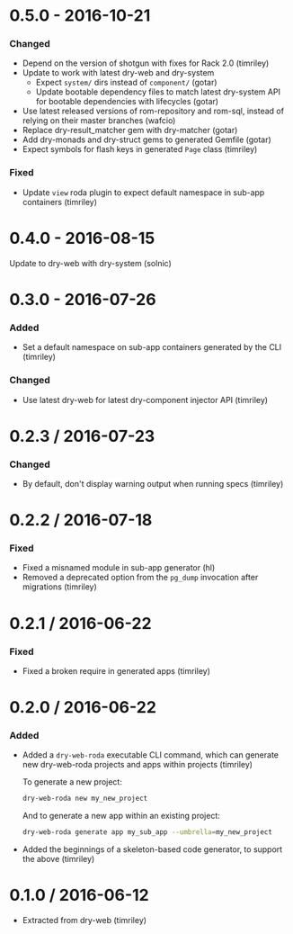 # 0.5.0 - 2016-10-21

### Changed

- Depend on the version of shotgun with fixes for Rack 2.0 (timriley)
- Update to work with latest dry-web and dry-system
  - Expect `system/` dirs instead of `component/` (gotar)
  - Update bootable dependency files to match latest dry-system API for bootable dependencies with lifecycles (gotar)
- Use latest released versions of rom-repository and rom-sql, instead of relying on their master branches (wafcio)
- Replace dry-result_matcher gem with dry-matcher (gotar)
- Add dry-monads and dry-struct gems to generated Gemfile (gotar)
- Expect symbols for flash keys in generated `Page` class (timriley)

### Fixed

- Update `view` roda plugin to expect default namespace in sub-app containers (timriley)

# 0.4.0 - 2016-08-15

Update to dry-web with dry-system (solnic)

# 0.3.0 - 2016-07-26

### Added

- Set a default namespace on sub-app containers generated by the CLI (timriley)

### Changed

- Use latest dry-web for latest dry-component injector API (timriley)

# 0.2.3 / 2016-07-23

### Changed

- By default, don't display warning output when running specs (timriley)

# 0.2.2 / 2016-07-18

### Fixed

- Fixed a misnamed module in sub-app generator (hl)
- Removed a deprecated option from the `pg_dump` invocation after migrations (timriley)

# 0.2.1 / 2016-06-22

### Fixed

- Fixed a broken require in generated apps (timriley)

# 0.2.0 / 2016-06-22

### Added

- Added a `dry-web-roda` executable CLI command, which can generate new dry-web-roda projects and apps within projects (timriley)

    To generate a new project:

    ```sh
    dry-web-roda new my_new_project
    ```

    And to generate a new app within an existing project:

    ```sh
    dry-web-roda generate app my_sub_app --umbrella=my_new_project
    ```
- Added the beginnings of a skeleton-based code generator, to support the above (timriley)

# 0.1.0 / 2016-06-12

- Extracted from dry-web (timriley)
